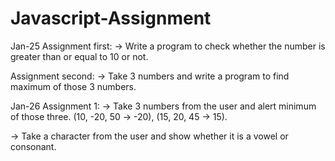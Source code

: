# Javascript-Assignment

Jan-25
Assignment first:
-> Write a program to check whether the number is greater than or equal to 10 or not.

Assignment second:
-> Take 3 numbers and write a program to find maximum of those 3 numbers.

Jan-26
Assignment 1:
-> Take 3 numbers from the user and alert minimum of those three.
(10, -20, 50 -> -20), (15, 20, 45 -> 15).

-> Take a character from the user and show whether it is a vowel or
 consonant.

